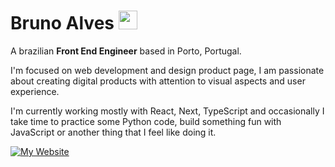 # Bruno Alves <img src="https://media.giphy.com/media/hvRJCLFzcasrR4ia7z/giphy.gif" width="30px" height="30px">

A brazilian **Front End Engineer** based in Porto, Portugal.

I'm focused on web development and design product page, I am passionate about creating digital products with attention to visual aspects and user experience.

I'm currently working mostly with React, Next, TypeScript and occasionally I take time to practice some Python code, build something fun with JavaScript or another thing that I feel like doing it.

[![My Website](https://img.shields.io/badge/My%20website-brunoalves.app-green?style=flat-square&logo=chrome)](https://brunoalves.app)
